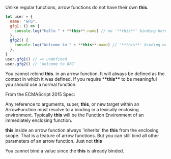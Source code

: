 Unlike regular functions, arrow functions do not have their own **this**.

```js
let user = {
  name: "GFG",
  gfg1: () => {
    console.log("hello " + **this**.name) // no '**this**' binding here
  },
  gfg2() {
    console.log("Welcome to " + **this**.name) // '**this**' binding works here
  },
}
user.gfg1() // => undefined
user.gfg2() // 'Welcome to GFG'
```

You cannot rebind **this**. in an arrow function. It will always be defined as the context in which it was defined. If you require \***\*this\*\*** to be meaningful you should use a normal function.

From the ECMAScript 2015 Spec:

Any reference to arguments, super, **this**, or new.target within an ArrowFunction must resolve to a binding in a lexically enclosing environment. Typically **this** will be the Function Environment of an immediately enclosing function.

**this** inside an arrow function always 'inherits' the **this** from the enclosing scope. That is a feature of arrow functions. But you can still bind all other parameters of an arrow function. Just not **this**

You cannot bind a value since the **this** is already binded.
